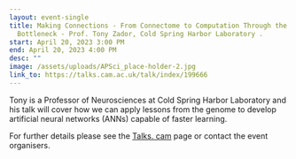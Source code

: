 ```yaml
---
layout: event-single
title: Making Connections - From Connectome to Computation Through the Genomic
  Bottleneck - Prof. Tony Zador, Cold Spring Harbor Laboratory .
start: April 20, 2023 3:00 PM
end: April 20, 2023 4:00 PM
desc: ""
image: /assets/uploads/APSci_place-holder-2.jpg
link_to: https://talks.cam.ac.uk/talk/index/199666
---
```

Tony is a Professor of Neurosciences at Cold Spring Harbor Laboratory and his talk will cover how we can apply lessons from the genome to develop artificial neural networks (ANNs) capable of faster learning.

For further details please see the [Talks. cam](https://talks.cam.ac.uk/talk/index/199666) page or contact the event organisers.